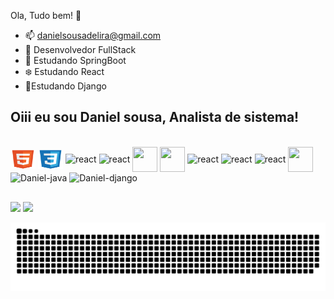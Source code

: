 Ola, Tudo bem! 👋
 


- 📫 danielsousadelira@gmail.com
- 🔭 Desenvolvedor FullStack 
- 🌱 Estudando SpringBoot
- :snowflake: Estudando React
- &#128154;Estudando Django

## Oiii eu sou  Daniel sousa, Analista de sistema!

<div style="display: inline_block"><br>
  
  <img align="center" alt="Daniel-HTML" height="30" width="40" src="https://raw.githubusercontent.com/devicons/devicon/master/icons/html5/html5-original.svg">
  
  <img align="center" alt="Daniel-CSS" height="30" width="40" src="https://raw.githubusercontent.com/devicons/devicon/master/icons/css3/css3-original.svg">
 
 <img  align="center" alt="react" height="45" width="50"   src="https://img.icons8.com/color/48/undefined/sass.png"/>
 
 <img  align="center" alt="react" height="40" width="50"   src="https://github.githubassets.com/images/icons/emoji/unicode/1f485.png"/>

 
 <img align="center" height="40" width="40" src="https://cdn.jsdelivr.net/gh/devicons/devicon/icons/bootstrap/bootstrap-original.svg" />

 <img align="center" height="40" width="40"  src="https://cdn.jsdelivr.net/gh/devicons/devicon/icons/materialui/materialui-original.svg" />
 
  <img  align="center" alt="react" height="45" width="50"  src="https://img.icons8.com/color/48/undefined/javascript--v1.png"/>
 
  <img  align="center" alt="react" height="45" width="50"  src="https://img.icons8.com/color/48/undefined/typescript.png"/>
 
  <img align="center" alt="react" height="35" width="50" src="https://cdn.jsdelivr.net/gh/devicons/devicon/icons/react/react-original.svg">
  
 
   <img  height="40" width="40" align="center"  src="https://cdn.jsdelivr.net/gh/devicons/devicon/icons/nextjs/nextjs-original.svg" />
          
  

  <img    align="center" alt="Daniel-java" height="40" width="40" src="https://cdn.jsdelivr.net/gh/devicons/devicon/icons/spring/spring-original.svg"> 
 
  <img    align="center" alt="Daniel-django" height="60" width="55" src="https://img.icons8.com/windows/256/django.png">
 
 

</div>
  
  ##
 
<div> 
  

 	
  <a href = "mailto:danielsousadelira@gmail.com"><img src="https://img.shields.io/badge/-Gmail-%23333?style=for-the-badge&logo=gmail&logoColor=white" target="_blank"></a>
  <a href="https://www.linkedin.com/in/daniel-sousa-4968b818a/" target="_blank"><img src="https://img.shields.io/badge/-LinkedIn-%230077B5?style=for-the-badge&logo=linkedin&logoColor=white" target="_blank"></a> 
 
  ![Snake animation](https://github.com/Danielscript1/Danielscript1/blob/output/github-contribution-grid-snake.svg)
 




 
